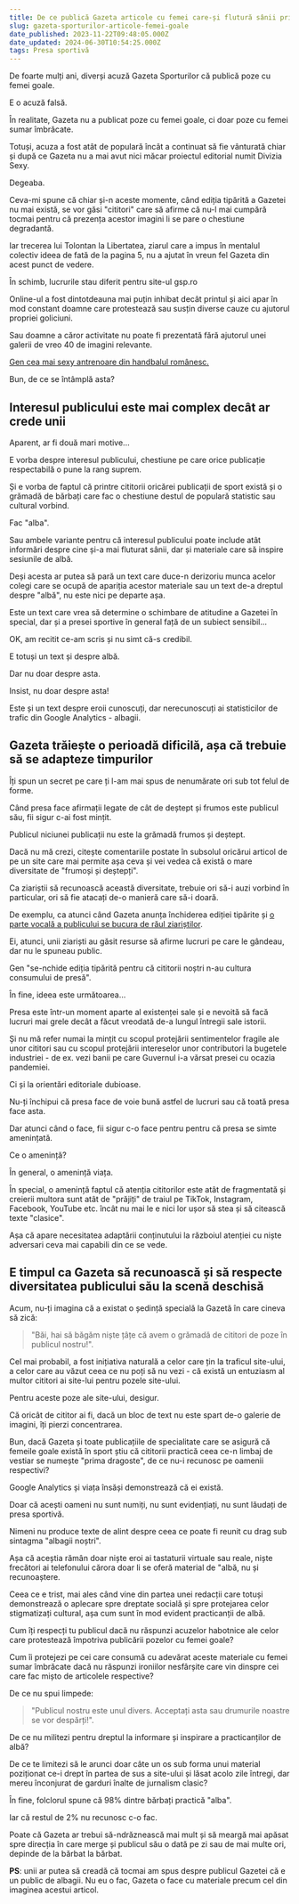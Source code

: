 ```yaml
---
title: De ce publică Gazeta articole cu femei care-și flutură sânii prin arenele sportive
slug: gazeta-sporturilor-articole-femei-goale
date_published: 2023-11-22T09:48:05.000Z
date_updated: 2024-06-30T10:54:25.000Z
tags: Presa sportivă
---
```


De foarte mulți ani, diverși acuză Gazeta Sporturilor că publică poze cu femei goale.

E o acuză falsă.

În realitate, Gazeta nu a publicat poze cu femei goale, ci doar poze cu femei sumar îmbrăcate.

Totuși, acuza a fost atât de populară încât a continuat să fie vânturată chiar și după ce Gazeta nu a mai avut nici măcar proiectul editorial numit Divizia Sexy.

Degeaba.

Ceva-mi spune că chiar și-n aceste momente, când ediția tipărită a Gazetei nu mai există, se vor găsi "cititori" care să afirme că nu-l mai cumpără tocmai pentru că prezența acestor imagini li se pare o chestiune degradantă.

Iar trecerea lui Tolontan la Libertatea, ziarul care a impus în mentalul colectiv ideea de fată de la pagina 5, nu a ajutat în vreun fel Gazeta din acest punct de vedere.

În schimb, lucrurile stau diferit pentru site-ul gsp.ro

Online-ul a fost dintotdeauna mai puțin inhibat decât printul și aici apar în mod constant doamne care protestează sau susțin diverse cauze cu ajutorul propriei goliciuni.

Sau doamne a căror activitate nu poate fi prezentată fără ajutorul unei galerii de vreo 40 de imagini relevante.

[Gen cea mai sexy antrenoare din handbalul românesc.](__GHOST_URL__/ipocrizie-gsp-mangia/)

Bun, de ce se întâmplă asta?

## Interesul publicului este mai complex decât ar crede unii

Aparent, ar fi două mari motive...

E vorba despre interesul publicului, chestiune pe care orice publicație respectabilă o pune la rang suprem.

Și e vorba de faptul că printre cititorii oricărei publicații de sport există și o grămadă de bărbați care fac o chestiune destul de populară statistic sau cultural vorbind.

Fac "alba". 

Sau ambele variante pentru că interesul publicului poate include atât informări despre cine și-a mai fluturat sânii, dar și materiale care să inspire sesiunile de albă.

Deși acesta ar putea să pară un text care duce-n derizoriu munca acelor colegi care se ocupă de apariția acestor materiale sau un text de-a dreptul despre "albă", nu este nici pe departe așa.

Este un text care vrea să determine o schimbare de atitudine a Gazetei în special, dar și a presei sportive în general față de un subiect sensibil...

OK, am recitit ce-am scris și nu simt că-s credibil.

E totuși un text și despre albă.

Dar nu doar despre asta.

Insist, nu doar despre asta!

Este și un text despre eroii cunoscuți, dar nerecunoscuți ai statisticilor de trafic din Google Analytics - albagii.

## Gazeta trăiește o perioadă dificilă, așa că trebuie să se adapteze timpurilor

Îți spun un secret pe care ți l-am mai spus de nenumărate ori sub tot felul de forme.

Când presa face afirmații legate de cât de deștept și frumos este publicul său, fii sigur c-ai fost mințit.

Publicul niciunei publicații nu este la grămadă frumos și deștept.

Dacă nu mă crezi, citește comentariile postate în subsolul oricărui articol de pe un site care mai permite așa ceva și vei vedea că există o mare diversitate de "frumoși și deștepți".

Ca ziariștii să recunoască această diversitate, trebuie ori să-i auzi vorbind în particular, ori să fie atacați de-o manieră care să-i doară.

De exemplu, ca atunci când Gazeta anunța închiderea ediției tipărite și [o parte vocală a publicului se bucura de răul ziariștilor](__GHOST_URL__/concluzii-inchidere-gazeta-sporturilor/).

Ei, atunci, unii ziariști au găsit resurse să afirme lucruri pe care le gândeau, dar nu le spuneau public.

Gen "se-nchide ediția tipărită pentru că cititorii noștri n-au cultura consumului de presă".

În fine, ideea este următoarea...

Presa este într-un moment aparte al existenței sale și e nevoită să facă lucruri mai grele decât a făcut vreodată de-a lungul întregii sale istorii.

Și nu mă refer numai la mințit cu scopul protejării sentimentelor fragile ale unor cititori sau cu scopul protejării intereselor unor contributori la bugetele industriei - de ex. vezi banii pe care Guvernul i-a vărsat presei cu ocazia pandemiei.

Ci și la orientări editoriale dubioase.

Nu-ți închipui că presa face de voie bună astfel de lucruri sau că toată presa face asta.

Dar atunci când o face, fii sigur c-o face pentru pentru că presa se simte amenințată.

Ce o amenință?

În general, o amenință viața.

În special, o amenință faptul că atenția cititorilor este atât de fragmentată și creierii multora sunt atât de "prăjiți" de traiul pe TikTok, Instagram, Facebook, YouTube etc. încât nu mai le e nici lor ușor să stea și să citească texte "clasice".

Așa că apare necesitatea adaptării conținutului la războiul atenției cu niște adversari ceva mai capabili din ce se vede.

## E timpul ca Gazeta să recunoască și să respecte diversitatea publicului său la scenă deschisă

Acum, nu-ți imagina că a existat o ședință specială la Gazetă în care cineva să zică: 

> "Băi, hai să băgăm niște țâțe că avem o grămadă de cititori de poze în publicul nostru!".

Cel mai probabil, a fost inițiativa naturală a celor care țin la traficul site-ului, a celor care au văzut ceea ce nu poți să nu vezi - că există un entuziasm al multor cititori ai site-lui pentru pozele site-ului.

Pentru aceste poze ale site-ului, desigur.

Că oricât de cititor ai fi, dacă un bloc de text nu este spart de-o galerie de imagini, îți pierzi concentrarea.

Bun, dacă Gazeta și toate publicațiile de specialitate care se asigură că femeile goale există în sport știu că cititorii practică ceea ce-n limbaj de vestiar se numește "prima dragoste", de ce nu-i recunosc pe oamenii respectivi?

Google Analytics și viața însăși demonstrează că ei există.

Doar că acești oameni nu sunt numiți, nu sunt evidențiați, nu sunt lăudați de presa sportivă.

Nimeni nu produce texte de alint despre ceea ce poate fi reunit cu drag sub sintagma "albagii noștri".

Așa că aceștia rămân doar niște eroi ai tastaturii virtuale sau reale, niște frecători ai telefonului cărora doar li se oferă material de "albă, nu și recunoaștere.

Ceea ce e trist, mai ales când vine din partea unei redacții care totuși demonstrează o aplecare spre dreptate socială și spre protejarea celor stigmatizați cultural, așa cum sunt în mod evident practicanții de albă.

Cum îți respecți tu publicul dacă nu răspunzi acuzelor habotnice ale celor care protestează împotriva publicării pozelor cu femei goale?

Cum îi protejezi pe cei care consumă cu adevărat aceste materiale cu femei sumar îmbrăcate dacă nu răspunzi ironiilor nesfârșite care vin dinspre cei care fac mișto de articolele respective?

De ce nu spui limpede:

> "Publicul nostru este unul divers. Acceptați asta sau drumurile noastre se vor despărți!".

De ce nu militezi pentru dreptul la informare și inspirare a practicanților de albă?

De ce te limitezi să le arunci doar câte un os sub forma unui material poziționat ce-i drept în partea de sus a site-ului și lăsat acolo zile întregi, dar mereu înconjurat de garduri înalte de jurnalism clasic?

În fine, folclorul spune că 98% dintre bărbați practică "alba".

Iar că restul de 2% nu recunosc c-o fac.

Poate că Gazeta ar trebui să-ndrăznească mai mult și să meargă mai apăsat spre direcția în care merge și publicul său o dată pe zi sau de mai multe ori, depinde de la bărbat la bărbat. 

**PS**: unii ar putea să creadă că tocmai am spus despre publicul Gazetei că e un public de albagii. Nu eu o fac, Gazeta o face cu materiale precum cel din imaginea acestui articol.
